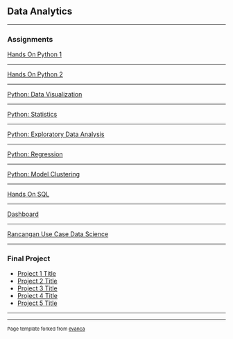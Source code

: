 ## Data Analytics

---

### Assignments 

[Hands On Python 1](https://drive.google.com/file/d/1WX8JlC0A-43djZTw7l5JddDgiTwg_FS5/view?usp=sharing)

---
[Hands On Python 2](/pdf/sample_presentation.pdf)

---
[Python: Data Visualization](https://colab.research.google.com/drive/1_R1Gf3KeNqZKLGXqrMc1DY5XUIsfmhTo?usp=sharing)

---
[Python: Statistics](https://drive.google.com/file/d/1cmU4G_YemzyifPqB5k4qRI4_SvN64Dfb/view?usp=sharing)

---
[Python: Exploratory Data Analysis](https://colab.research.google.com/drive/1xWV0T0w4_vrpz-9sNejxPz5yZDalddmK?usp=sharing)

---
[Python: Regression](https://colab.research.google.com/drive/1rp2zLbyvQs2EFCHAYrmLf1t8OYGIzr6z?usp=sharing)

---
[Python: Model Clustering](https://colab.research.google.com/drive/11wIUusI-Zi_vsiSx03t5XHl-5k40OEH9?usp=sharing)

---
[Hands On SQL](https://zenius.instructure.com/courses/165/assignments/599/submissions/9192)

---
[Dashboard](https://datastudio.google.com/reporting/eb910071-ee0a-423a-a93c-1f4f0df861af)

---
[Rancangan Use Case Data Science](https://zenius.instructure.com/courses/165/assignments/609)

---
### Final Project

- [Project 1 Title](http://example.com/)
- [Project 2 Title](http://example.com/)
- [Project 3 Title](http://example.com/)
- [Project 4 Title](http://example.com/)
- [Project 5 Title](http://example.com/)

---




---
<p style="font-size:11px">Page template forked from <a href="https://github.com/evanca/quick-portfolio">evanca</a></p>
<!-- Remove above link if you don't want to attibute -->
